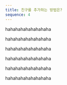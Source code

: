 ```yaml
---
title: 친구를 추가하는 방법은?
sequence: 4
---
```


hahahahahahahahaha

hahahahahahahahaha

hahahahahahahahaha

hahahahahahahahaha

hahahahahahahahaha

hahahahahahahahaha